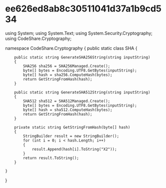 # ee626ed8ab8c30511041d37a1b9cd534




using System;
using System.Text;
using System.Security.Cryptography;
using CodeShare.Cryptography;

namespace CodeShare.Cryptography
{
    public static class SHA
    {

        public static string GenerateSHA256String(string inputString)
        {
            SHA256 sha256 = SHA256Managed.Create();
            byte[] bytes = Encoding.UTF8.GetBytes(inputString);
            byte[] hash = sha256.ComputeHash(bytes);
            return GetStringFromHash(hash);
        }

        public static string GenerateSHA512String(string inputString)
        {
            SHA512 sha512 = SHA512Managed.Create();
            byte[] bytes = Encoding.UTF8.GetBytes(inputString);
            byte[] hash = sha512.ComputeHash(bytes);
            return GetStringFromHash(hash);
        }

        private static string GetStringFromHash(byte[] hash)
        {
            StringBuilder result = new StringBuilder();
            for (int i = 0; i < hash.Length; i++)
            {
                result.Append(hash[i].ToString("X2"));
            }
            return result.ToString();
        }

    }
}
